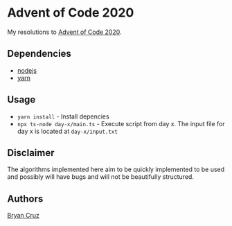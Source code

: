 # Advent of Code 2020

My resolutions to [Advent of Code 2020](https://adventofcode.com/2020/).

## Dependencies

- [nodejs](https://nodejs.org/en/)
- [yarn](https://yarnpkg.com/)

## Usage

- `yarn install` - Install depencies
- `npx ts-node day-x/main.ts` - Execute script from day x. The input file for day x is located at `day-x/input.txt` 

## Disclaimer

The algorithms implemented here aim to be quickly implemented to be used and possibly will have bugs and will not be beautifully structured.

## Authors

[Bryan Cruz](https://github.com/BryanCruz/)
